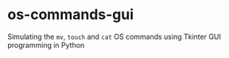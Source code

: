 # os-commands-gui

Simulating the `mv`, `touch` and `cat` OS commands using Tkinter GUI programming in Python
